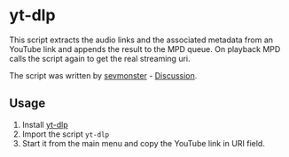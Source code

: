 # yt-dlp

This script extracts the audio links and the associated metadata from an YouTube link and appends the result to the MPD queue. On playback MPD calls the script again to get the real streaming uri.

The script was written by [sevmonster](https://github.com/sevmonster) - [Discussion](https://github.com/jcorporation/mympd-scripts/discussions/7).

## Usage

1. Install [yt-dlp](https://github.com/yt-dlp/yt-dlp)
2. Import the script `yt-dlp`
3. Start it from the main menu and copy the YouTube link in URI field.
